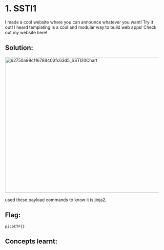 # 1. SSTI1

I made a cool website where you can announce whatever you want! Try it out!
I heard templating is a cool and modular way to build web apps! Check out my website here!

## Solution:

<img width="575" height="444" alt="62750a98cf16788403fc63d5_SSTI20Chart" src="https://github.com/user-attachments/assets/77d6a569-3b66-4144-9e29-a13059c6aa69" />

used these payload commands to know it is jinja2.


## Flag:

```
picoCTF{}
```

## Concepts learnt:



